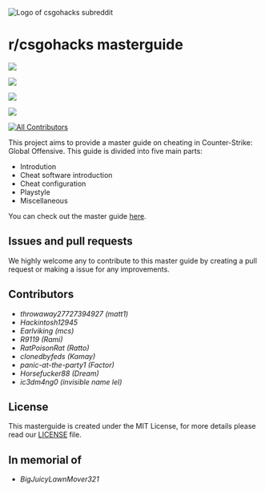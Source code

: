 ![Logo of csgohacks subreddit](https://i.imgur.com/j0i3g9o.png)

# r/csgohacks masterguide

![](https://img.shields.io/badge/autism-included-brightgreen)

![](https://img.shields.io/badge/gamesense%20invite%20code-begging-green)

![](https://img.shields.io/badge/onetap%20reslover-missing-orange)

![](https://img.shields.io/badge/neverlose-neverwin-blue)

[![All Contributors](https://img.shields.io/badge/all_contributors-9-orange.svg?style=flat-square)](./#contributors-)

This project aims to provide a master guide on cheating in Counter-Strike: Global Offensive. This guide is divided into five main parts:

* Introdution
* Cheat software introduction
* Cheat configuration
* Playstyle
* Miscellaneous

You can check out the master guide [here](https://matt12945.gitbook.io/csgo-subreddit/).

## Issues and pull requests

We highly welcome any to contribute to this master guide by creating a pull request or making a issue for any improvements.

## Contributors

* _throwaway27727394927 \(matt1\)_ 
* _Hackintosh12945_
* _Earlviking \(mcs\)_
* _R9119 \(Rami\)_
* _RatPoisonRat \(Ratto\)_
* _clonedbyfeds \(Kamay\)_
* _panic-at-the-party1 \(Factor\)_
* _Horsefucker88 \(Dream\)_
* _ic3dm4ng0 \(invisible name lel\)_

## License

This masterguide is created under the MIT License, for more details please read our [LICENSE](https://github.com/csgohacks/master-guide/blob/master/LICENSE) file.

## In memorial of

* _BigJuicyLawnMover321_
